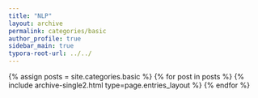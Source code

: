 ```yaml
---
title: "NLP"
layout: archive
permalink: categories/basic
author_profile: true
sidebar_main: true
typora-root-url: ../../
---
```


{% assign posts = site.categories.basic %}
{% for post in posts %} {% include archive-single2.html type=page.entries_layout %} {% endfor %}